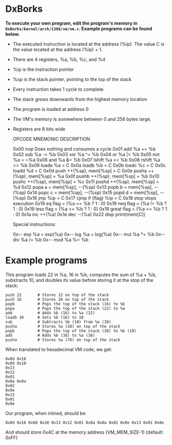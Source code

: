 # DxBorks

**To execute your own program, edit the program's memory in `DxBorks/kernel/arch/i386/vm/vm.c`. Example programs can be found below.**

- The executed instruction is located at the address (%ip). The value C is the value located at the address (%ip) + 1.

- There are 4 registers, %a, %b, %c, and %d

- %ip is the instruction pointer

- %sp is the stack pointer, pointing to the top of the stack

- Every instruction takes 1 cycle to complete.

- The stack grows downwards from the highest memory location

- The program is loaded at address 0

- The VM's memory is somewhere between 0 and 256 bytes large.

- Registers are 8 bits wide


    OPCODE    MNEMONIC    DESCRIPTION

    0x00      nop         Does nothing and consumes a cycle
    0x01      add         %a += %b
    0x02      sub         %a -= %b
    0x03      xor         %a ^= %b
    0x04      or          %a |= %b
    0x05      not         %a = ~%a
    0x06      and         %a &= %b
    0x07      lshift      %a << %b
    0x08      rshift      %a >> %b
    0x09      loada       %a = C
    0x0a      loadb       %b = C
    0x0b      loadc       %c = C
    0x0c      loadd       %d = C
    0x0d      push        ++(%sp), mem[%sp] = C
    0x0e      pusha       ++(%sp), mem[%sp] = %a
    0x0f      pushb       ++(%sp), mem[%sp] = %b
    0x10      pushc       ++(%sp), mem[%sp] = %c
    0x11      pushd       ++(%sp), mem[%sp] = %d
    0x12      popa        a = mem[%sp], --(%sp)
    0x13      popb        b = mem[%sp], --(%sp)
    0x14      popc        c = mem[%sp], --(%sp)
    0x15      popd        d = mem[%sp], --(%sp)
    0x16      jmp         %ip = C
    0x17      cjmp        if (flag) %ip = C
    0x18      stop        stops execution
    0x19      eq          flag = (%a == %b ? 1 : 0)
    0x19      neq         flag = (%a != %b ? 1 : 0)
    0x19      less        flag = (%a <= %b ? 1 : 0)
    0x19      great       flag = (%a >= %b ? 1 : 0)
    0x1a      inc         ++(%a)
    0x1e      dec         --(%a)
    0x22      disp        print(mem[C])

    Special instructions:

    0x--      exp         %a = exp(%a)
    0x--      log         %a = log(%a)
    0x--      mul         %a *= %b
    0x--      div         %a /= %b
    0x--      mod         %a %= %b

# Example programs

This program loads 22 in %a, 16 in %b, computes the sum of %a + %b, substracts 10, and doubles its value before storing it at the stop of the stack:

    push 22       # Stores 22 on top of the stack
    push 16       # Stores 16 on top of the stack
    popb          # Pops the top of the stack (16) to %b
    popa          # Pops the top of the stack (22) to %a
    add           # Adds %b (16) to %a (22)
    loadb 10      # Sets %b (16) to 10
    sub           # Subtracts %b (10) from %a (38)
    pusha         # Stores %a (38) on top of the stack
    popb          # Pops the top of the stack (38) to %b (10)
    add           # Adds %b (38) to %a (38)
    pusha         # Stores %a (76) on top of the stack

When translated to hexadecimal VM code, we get:

    0x0d 0x16
    0x0d 0x10
    0x13
    0x12
    0x01
    0x0a 0x0a
    0x02
    0x0e
    0x13
    0x01
    0x0e

Our program, when inlined, should be:

    0x0d 0x16 0x0d 0x10 0x13 0x12 0x01 0x0a 0x0a 0x02 0x0e 0x13 0x01 0x0e

And should store 0x4C at the memory address (VM_MEM_SIZE-1) (default: 0xFF)
